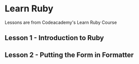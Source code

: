 # Learn Ruby
Lessons are from Codeacademy's Learn Ruby Course

## Lesson 1 - Introduction to Ruby

## Lesson 2 - Putting the Form in Formatter